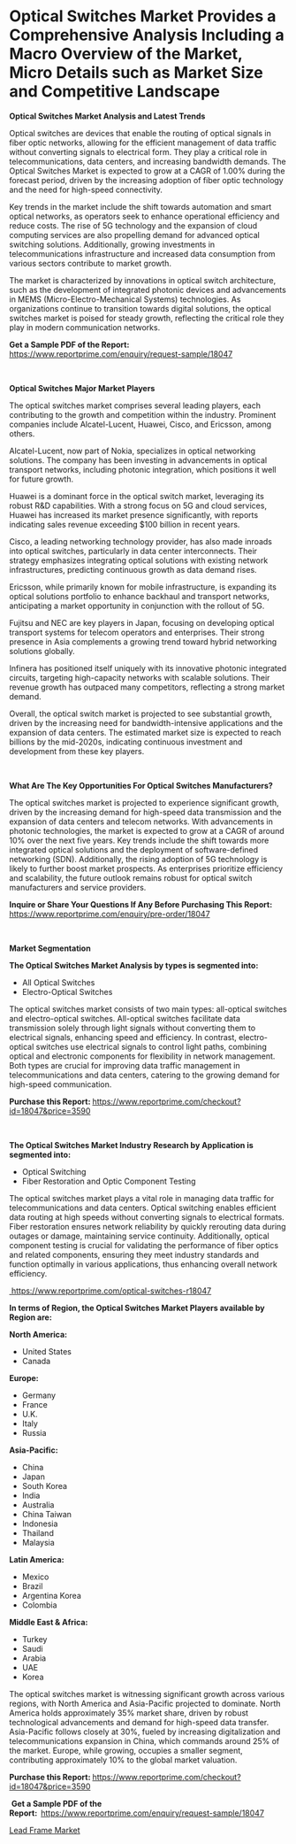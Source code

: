<p><h1>Optical Switches Market Provides a Comprehensive Analysis Including a Macro Overview of the Market, Micro Details such as Market Size and Competitive Landscape</h1></p><p><strong>Optical Switches Market Analysis and Latest Trends</strong></p>
<p><p>Optical switches are devices that enable the routing of optical signals in fiber optic networks, allowing for the efficient management of data traffic without converting signals to electrical form. They play a critical role in telecommunications, data centers, and increasing bandwidth demands. The Optical Switches Market is expected to grow at a CAGR of 1.00% during the forecast period, driven by the increasing adoption of fiber optic technology and the need for high-speed connectivity.</p><p>Key trends in the market include the shift towards automation and smart optical networks, as operators seek to enhance operational efficiency and reduce costs. The rise of 5G technology and the expansion of cloud computing services are also propelling demand for advanced optical switching solutions. Additionally, growing investments in telecommunications infrastructure and increased data consumption from various sectors contribute to market growth.</p><p>The market is characterized by innovations in optical switch architecture, such as the development of integrated photonic devices and advancements in MEMS (Micro-Electro-Mechanical Systems) technologies. As organizations continue to transition towards digital solutions, the optical switches market is poised for steady growth, reflecting the critical role they play in modern communication networks.</p></p>
<p><strong>Get a Sample PDF of the Report:&nbsp;</strong> <a href="https://www.reportprime.com/enquiry/request-sample/18047?utm_campaign=2447&utm_medium=2&utm_source=Github&utm_content=ia&utm_term=18032025&utm_id=optical-switches">https://www.reportprime.com/enquiry/request-sample/18047</a></p>
<p>&nbsp;</p>
<p><strong>Optical Switches Major Market Players</strong></p>
<p><p>The optical switches market comprises several leading players, each contributing to the growth and competition within the industry. Prominent companies include Alcatel-Lucent, Huawei, Cisco, and Ericsson, among others.</p><p>Alcatel-Lucent, now part of Nokia, specializes in optical networking solutions. The company has been investing in advancements in optical transport networks, including photonic integration, which positions it well for future growth. </p><p>Huawei is a dominant force in the optical switch market, leveraging its robust R&D capabilities. With a strong focus on 5G and cloud services, Huawei has increased its market presence significantly, with reports indicating sales revenue exceeding $100 billion in recent years.</p><p>Cisco, a leading networking technology provider, has also made inroads into optical switches, particularly in data center interconnects. Their strategy emphasizes integrating optical solutions with existing network infrastructures, predicting continuous growth as data demand rises.</p><p>Ericsson, while primarily known for mobile infrastructure, is expanding its optical solutions portfolio to enhance backhaul and transport networks, anticipating a market opportunity in conjunction with the rollout of 5G.</p><p>Fujitsu and NEC are key players in Japan, focusing on developing optical transport systems for telecom operators and enterprises. Their strong presence in Asia complements a growing trend toward hybrid networking solutions globally.</p><p>Infinera has positioned itself uniquely with its innovative photonic integrated circuits, targeting high-capacity networks with scalable solutions. Their revenue growth has outpaced many competitors, reflecting a strong market demand.</p><p>Overall, the optical switch market is projected to see substantial growth, driven by the increasing need for bandwidth-intensive applications and the expansion of data centers. The estimated market size is expected to reach billions by the mid-2020s, indicating continuous investment and development from these key players.</p></p>
<p>&nbsp;</p>
<p><strong>What Are The Key Opportunities For Optical Switches Manufacturers?</strong></p>
<p><p>The optical switches market is projected to experience significant growth, driven by the increasing demand for high-speed data transmission and the expansion of data centers and telecom networks. With advancements in photonic technologies, the market is expected to grow at a CAGR of around 10% over the next five years. Key trends include the shift towards more integrated optical solutions and the deployment of software-defined networking (SDN). Additionally, the rising adoption of 5G technology is likely to further boost market prospects. As enterprises prioritize efficiency and scalability, the future outlook remains robust for optical switch manufacturers and service providers.</p></p>
<p><strong>Inquire or Share Your Questions If Any Before Purchasing This Report:</strong> <a href="https://www.reportprime.com/enquiry/pre-order/18047?utm_campaign=2447&utm_medium=2&utm_source=Github&utm_content=ia&utm_term=18032025&utm_id=optical-switches">https://www.reportprime.com/enquiry/pre-order/18047</a></p>
<p>&nbsp;</p>
<p><strong>Market Segmentation</strong></p>
<p><strong>The Optical Switches Market Analysis by types is segmented into:</strong></p>
<p><ul><li>All Optical Switches</li><li>Electro-Optical Switches</li></ul></p>
<p><p>The optical switches market consists of two main types: all-optical switches and electro-optical switches. All-optical switches facilitate data transmission solely through light signals without converting them to electrical signals, enhancing speed and efficiency. In contrast, electro-optical switches use electrical signals to control light paths, combining optical and electronic components for flexibility in network management. Both types are crucial for improving data traffic management in telecommunications and data centers, catering to the growing demand for high-speed communication.</p></p>
<p><strong>Purchase this Report:&nbsp;</strong><a href="https://www.reportprime.com/checkout?id=18047&price=3590&utm_campaign=2447&utm_medium=2&utm_source=Github&utm_content=ia&utm_term=18032025&utm_id=optical-switches">https://www.reportprime.com/checkout?id=18047&price=3590</a></p>
<p>&nbsp;</p>
<p><strong>The Optical Switches Market Industry Research by Application is segmented into:</strong></p>
<p><ul><li>Optical Switching</li><li>Fiber Restoration and Optic Component Testing</li></ul></p>
<p><p>The optical switches market plays a vital role in managing data traffic for telecommunications and data centers. Optical switching enables efficient data routing at high speeds without converting signals to electrical formats. Fiber restoration ensures network reliability by quickly rerouting data during outages or damage, maintaining service continuity. Additionally, optical component testing is crucial for validating the performance of fiber optics and related components, ensuring they meet industry standards and function optimally in various applications, thus enhancing overall network efficiency.</p></p>
<p><a href="https://www.reportprime.com/optical-switches-r18047?utm_campaign=2447&utm_medium=2&utm_source=Github&utm_content=ia&utm_term=18032025&utm_id=optical-switches">&nbsp;https://www.reportprime.com/optical-switches-r18047</a></p>
<p><strong>In terms of Region, the Optical Switches Market Players available by Region are:</strong></p>
<p>
    <p> <strong> North America: </strong>
        <ul>
            <li>United States</li>
            <li>Canada</li>
        </ul>
        </p> 
    <p> <strong> Europe: </strong>
        <ul>
            <li>Germany</li>
            <li>France</li>
            <li>U.K.</li>
            <li>Italy</li>
            <li>Russia</li>
        </ul>
        </p> 
    <p> <strong> Asia-Pacific: </strong>
        <ul>
            <li>China</li>
            <li>Japan</li>
            <li>South Korea</li>
            <li>India</li>
            <li>Australia</li>
            <li>China Taiwan</li>
            <li>Indonesia</li>
            <li>Thailand</li>
            <li>Malaysia</li>
        </ul>
        </p> 
    <p> <strong> Latin America: </strong>
        <ul>
            <li>Mexico</li>
            <li>Brazil</li>
            <li>Argentina Korea</li>
            <li>Colombia</li>
        </ul>
        </p> 
    <p> <strong> Middle East & Africa: </strong>
        <ul>
            <li>Turkey</li>
            <li>Saudi</li>
            <li>Arabia</li>
            <li>UAE</li>
            <li>Korea</li>
        </ul>
    </p>
    </p>
<p><p>The optical switches market is witnessing significant growth across various regions, with North America and Asia-Pacific projected to dominate. North America holds approximately 35% market share, driven by robust technological advancements and demand for high-speed data transfer. Asia-Pacific follows closely at 30%, fueled by increasing digitalization and telecommunications expansion in China, which commands around 25% of the market. Europe, while growing, occupies a smaller segment, contributing approximately 10% to the global market valuation.</p></p>
<p><strong>Purchase this Report: </strong><a href="https://www.reportprime.com/checkout?id=18047&price=3590&utm_campaign=2447&utm_medium=2&utm_source=Github&utm_content=ia&utm_term=18032025&utm_id=optical-switches">https://www.reportprime.com/checkout?id=18047&price=3590</a></p>
<p>&nbsp;<strong>Get a Sample PDF of the Report:&nbsp;&nbsp;</strong><a href="https://www.reportprime.com/enquiry/request-sample/18047?utm_campaign=2447&utm_medium=2&utm_source=Github&utm_content=ia&utm_term=18032025&utm_id=optical-switches">https://www.reportprime.com/enquiry/request-sample/18047</a></p>
<p><strong></strong></p>
<p><p><a href="https://github.com/edacruz6/Market-Research-Report-List-1/blob/main/lead-frame-market.md?utm_campaign=2447&utm_medium=2&utm_source=Github&utm_content=ia&utm_term=18032025&utm_id=optical-switches">Lead Frame Market</a></p></p>